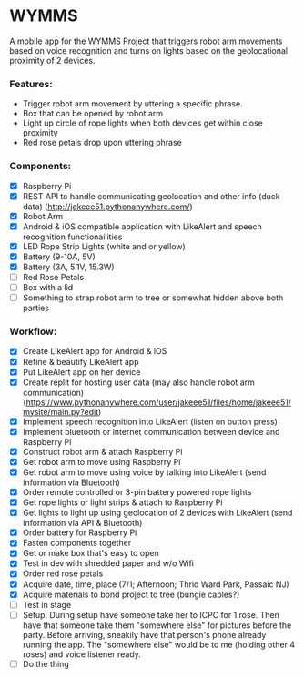 # WYMMS

A mobile app for the WYMMS Project that triggers robot arm movements based on voice recognition and turns on lights based on the geolocational proximity of 2 devices.

### Features:
* Trigger robot arm movement by uttering a specific phrase.
* Box that can be opened by robot arm
* Light up circle of rope lights when both devices get within close proximity
* Red rose petals drop upon uttering phrase

### Components:
- [x] Raspberry Pi
- [x] REST API to handle communicating geolocation and other info (duck data) (http://jakeee51.pythonanywhere.com/)
- [x] Robot Arm
- [x] Android & iOS compatible application with LikeAlert and speech recognition functionailities
- [x] LED Rope Strip Lights (white and or yellow)
- [x] Battery (9-10A, 5V)
- [x] Battery (3A, 5.1V, 15.3W)
- [ ] Red Rose Petals
- [ ] Box with a lid
- [ ] Something to strap robot arm to tree or somewhat hidden above both parties

### Workflow:
- [x] Create LikeAlert app for Android & iOS
- [x] Refine & beautify LikeAlert app
- [x] Put LikeAlert app on her device
- [x] Create replit for hosting user data (may also handle robot arm communication) (https://www.pythonanywhere.com/user/jakeee51/files/home/jakeee51/mysite/main.py?edit)
- [x] Implement speech recognition into LikeAlert (listen on button press)
- [x] Implement bluetooth or internet communication between device and Raspberry Pi
- [x] Construct robot arm & attach Raspberry Pi
- [x] Get robot arm to move using Raspberry Pi
- [x] Get robot arm to move using voice by talking into LikeAlert (send information via Bluetooth)
- [x] Order remote controlled or 3-pin battery powered rope lights
- [x] Get rope lights or light strips & attach to Raspberry Pi
- [x] Get lights to light up using geolocation of 2 devices with LikeAlert (send information via API & Bluetooth)
- [x] Order battery for Raspberry Pi
- [x] Fasten components together
- [x] Get or make box that's easy to open
- [x] Test in dev with shredded paper and w/o Wifi
- [x] Order red rose petals
- [x] Acquire date, time, place (7/1; Afternoon; Thrid Ward Park, Passaic NJ)
- [x] Acquire materials to bond project to tree (bungie cables?)
- [ ] Test in stage
- [ ] Setup: During setup have someone take her to ICPC for 1 rose.
      Then have that someone take them "somewhere else" for pictures before the party.
      Before arriving, sneakily have that person's phone already running the app.
      The "somewhere else" would be to me (holding other 4 roses) and voice listener ready.
- [ ] Do the thing
